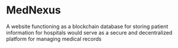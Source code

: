 # MedNexus
A website functioning as a blockchain database for storing patient information for hospitals would serve as a secure and decentralized platform for managing medical records
